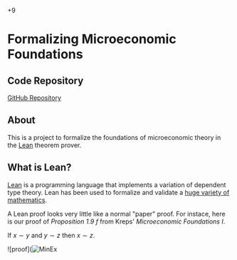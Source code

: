 +9

# Formalizing Microeconomic Foundations

## Code Repository

[GitHub Repository](https://github.com/gregleo-econ/formal-microeconoimcs)

## About

This is a project to formalize the foundations of microeconomic theory in the [Lean](https://leanprover.github.io/) theorem prover. 

## What is Lean?

[Lean](https://leanprover.github.io/) is a programming language that implements a variation of dependent type theory. Lean has been used to formalize and validate a [huge variety of mathematics](https://leanprover-community.github.io/mathlib-overview.html).

A Lean proof looks very little like a normal "paper" proof. For instace, here is our proof of *Proposition 1.9 f* from Kreps' *Microeconomic Foundations I*. 

If $x \sim y$ and $y \sim z$ then $x \sim z$.

![proof](![MinEx](../files/Images/krepsproof.jpeg)